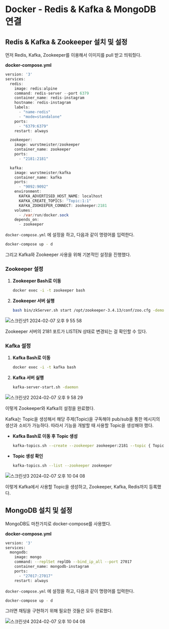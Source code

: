 # Docker - Redis & **Kafka & MongoDB 연결**

## Redis & Kafka & Zookeeper 설치 및 설정

먼저 Redis, Kafka, Zookeeper를 이용해서 이미지를 pull 받고 띄워줬다.

**docker-compose.yml**

```java
version: '3'
services:
  redis:
    image: redis:alpine
    command: redis-server --port 6379
    container_name: redis-instagram
    hostname: redis-instagram
    labels:
      - "name-redis"
      - "mode=standalone"
    ports:
      - "6379:6379"
    restart: always

  zookeeper:
    image: wurstmeister/zookeeper
    container_name: zookeeper
    ports:
      - "2181:2181"

  kafka:
    image: wurstmeister/kafka
    container_name: kafka
    ports:
      - "9092:9092"
    environment:
      KAFKA_ADVERTISED_HOST_NAME: localhost
      KAFKA_CREATE_TOPICS: "Topic:1:1"
      KAFKA_ZOOKEEPER_CONNECT: zookeeper:2181
    volumes:
      - /var/run/docker.sock
    depends_on:
      - zookeeper
```

`docker-compose.yml` 에 설정을 하고, 다음과 같이 명령어를 입력한다.

```bash
docker-compose up - d
```

그리고 Kafka와 Zookeeper 사용을 위해 기본적인 설정을 진행했다.

### Zookeeper 설정

1. **Zookeeper Bash로 이동**
    
    ```bash
    docker exec -i -t zookeeper bash
    ```
    
2. **Zookeeper 서버 실행**
    
    ```bash
    bash bin/zkServer.sh start /opt/zookeeper-3.4.13/conf/zoo.cfg -demon
    ```
    

![스크린샷1 2024-02-07 오후 9 55 58](https://github.com/Heo-y-y/development-blog/assets/112863029/b14006b1-2059-440d-bbbc-4156de43961f)

Zookeeper 서버의 2181 포트가 LISTEN 상태로 변경되는 걸 확인할 수 있다.

### Kafka 설정

1. **Kafka Bash로 이동**
    
    ```bash
    docker exec -i -t kafka bash
    ```
    
2. **Kafka 서버 실행**
    
    ```bash
    kafka-server-start.sh -daemon
    ```
    

![스크린샷2 2024-02-07 오후 9 58 29](https://github.com/Heo-y-y/development-blog/assets/112863029/a8cb8837-5398-40e6-92ef-668d6e5b4fce)

이렇게 Zookeeper와 Kafka의 설정을 완료했다.

Kafka는 Topic을 생성해서 해당 주제(Topic)을 구독해야 pub/sub을 통한 메시지의 생산과 소비가 가능하다. 따라서 기능을 개발할 때 사용할 Topic을 생성해야 했다.

- **Kafka Bash로 이동 후 Topic 생성**
    
    ```bash
    kafka-topics.sh --create --zookeeper zookeeper:2181 --topic { Topic 이름 } --partitions 1 --replication-factor 1
    ```
    
- **Topic 생성 확인**
    
    ```bash
    kafka-topics.sh --list --zookeeper zookeeper
    ```
    

![스크린샷3 2024-02-07 오후 10 04 08](https://github.com/Heo-y-y/development-blog/assets/112863029/06858e3d-39a1-4cab-8864-f9d222a79679)

이렇게 Kafka에서 사용할 Topic을 생성하고, Zookeeper, Kafka, Redis까지 등록했다.

## MongoDB 설치 및 설정

MongoDB도 마찬가지로 docker-compose를 사용했다.

**docker-compose.yml**

```bash
version: '3'
services:
  mongodb:
    image: mongo
    command: --replSet replDb --bind_ip_all --port 27017
    container_name: mongodb-instagram
    ports:
      - "27017:27017"
    restart: always
```

`docker-compose.yml` 에 설정을 하고, 다음과 같이 명령어를 입력한다.

```bash
docker-compose up - d
```

그러면 채팅을 구현하기 위해 필요한 것들은 모두 완료했다.

![스크린샷4 2024-02-07 오후 10 04 08](https://github.com/Heo-y-y/development-blog/assets/112863029/afca4ef9-0913-47b7-a45d-2ba781db52e0)

